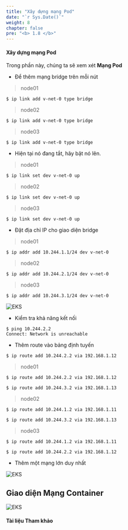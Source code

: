 ```yaml
---
title: "Xây dựng mạng Pod"
date: "`r Sys.Date()`"
weight: 8
chapter: false
pre: "<b> 1.8 </b>"
---
```


#### Xây dựng mạng Pod

Trong phần này, chúng ta sẽ xem xét **Mạng Pod**

- Để thêm mạng bridge trên mỗi nút

> node01
```
$ ip link add v-net-0 type bridge
```
> node02
```
$ ip link add v-net-0 type bridge
```

> node03
```
$ ip link add v-net-0 type bridge
```

- Hiện tại nó đang tắt, hãy bật nó lên.

> node01
```
$ ip link set dev v-net-0 up
```

> node02
```
$ ip link set dev v-net-0 up
```

> node03
```
$ ip link set dev v-net-0 up
```

- Đặt địa chỉ IP cho giao diện bridge

> node01
```
$ ip addr add 10.244.1.1/24 dev v-net-0
```

> node02
```
$ ip addr add 10.244.2.1/24 dev v-net-0
```

> node03
```
$ ip addr add 10.244.3.1/24 dev v-net-0
```

![EKS](/images/0004/0007.png?featherlight=false&width=90pc)

- Kiểm tra khả năng kết nối

```
$ ping 10.244.2.2
Connect: Network is unreachable
```

- Thêm route vào bảng định tuyến
```
$ ip route add 10.244.2.2 via 192.168.1.12
```

> node01
```
$ ip route add 10.244.2.2 via 192.168.1.12

$ ip route add 10.244.3.2 via 192.168.1.13
```

> node02
```
$ ip route add 10.244.1.2 via 192.168.1.11

$ ip route add 10.244.3.2 via 192.168.1.13

```

> node03
```
$ ip route add 10.244.1.2 via 192.168.1.11

$ ip route add 10.244.2.2 via 192.168.1.12
```

- Thêm một mạng lớn duy nhất

![EKS](/images/0004/0008.png?featherlight=false&width=90pc)


## Giao diện Mạng Container

![EKS](/images/0004/0009.png?featherlight=false&width=90pc)

#### Tài liệu Tham khảo

